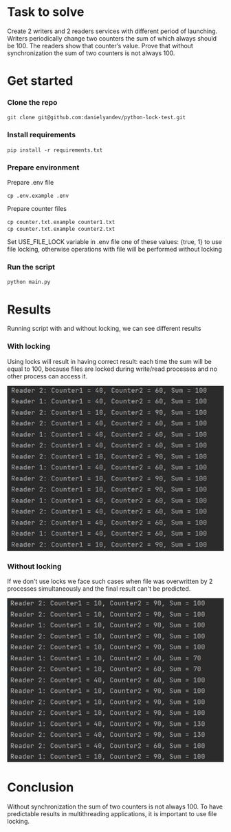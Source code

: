 # Task to solve

Create 2 writers and 2 readers services with different
period of launching. Writers periodically change two
counters the sum of which always should be 100. The readers
show that counter’s value. Prove that without synchronization the sum of two
counters is not always 100.

# Get started

### Clone the repo

```
git clone git@github.com:danielyandev/python-lock-test.git
```

### Install requirements

```
pip install -r requirements.txt
```

### Prepare environment

Prepare .env file

```
cp .env.example .env
```

Prepare counter files

```
cp counter.txt.example counter1.txt
cp counter.txt.example counter2.txt
```

Set USE_FILE_LOCK variable in .env file one of these values:
{true, 1} to use file locking, otherwise operations with file
will be performed without locking

### Run the script

```
python main.py
```

# Results

Running script with and without locking,
we can see different results

### With locking

Using locks will result in having correct result: each
time the sum will be equal to 100, because files are locked
during write/read processes and no other process can access it.

![lock](./docs/images/lock.png)

### Without locking

If we don't use locks we face such cases when file was overwritten
by 2 processes simultaneously and the final result can't be predicted.

![no_lock](./docs/images/no_lock.png)


# Conclusion

Without synchronization the sum of two counters is not
always 100. To have predictable results in multithreading
applications, it is important to use file locking.